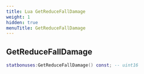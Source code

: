 ```yaml
---
title: Lua GetReduceFallDamage
weight: 1
hidden: true
menuTitle: GetReduceFallDamage
---
```

## GetReduceFallDamage
```lua
statbonuses:GetReduceFallDamage() const; -- uint16
```
